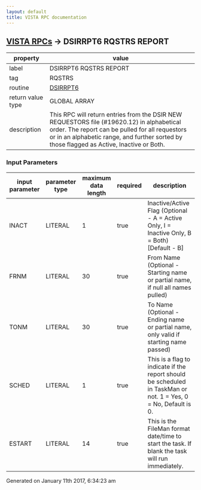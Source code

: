 ```yaml
---
layout: default
title: VISTA RPC documentation
---
```




## [VISTA RPCs](TableOfContent.md) &#8594; DSIRRPT6 RQSTRS REPORT 

 property | value 
--- | --- 
 label | DSIRRPT6 RQSTRS REPORT
 tag | RQSTRS
 routine | [DSIRRPT6](http://code.osehra.org/dox/Routine_DSIRRPT6_source.html)
 return value type | GLOBAL ARRAY
 description | This RPC will return entries from the DSIR NEW REQUESTORS file (#19620.12) in alphabetical order.  The report can be pulled for all requestors or in an alphabetic range, and further sorted by those flagged as Active, Inactive or Both.

### Input Parameters

| input parameter | parameter type | maximum data length | required | description | 
| --- | --- | --- | --- | --- | 
| INACT | LITERAL | 1 | true | Inactive/Active Flag (Optional - A = Active Only, I = Inactive Only, B = Both) [Default - B] | 
| FRNM | LITERAL | 30 | true | From Name (Optional - Starting name or partial name, if null all names pulled) | 
| TONM | LITERAL | 30 | true | To Name (Optional - Ending name or partial name, only valid if starting name passed) | 
| SCHED | LITERAL | 1 | true | This is a flag to indicate if the report should be scheduled in TaskMan or not.  1 = Yes, 0 = No, Default is 0. | 
| ESTART | LITERAL | 14 | true | This is the FileMan format date/time to start the task. If blank the task will run immediately. | 




Generated on January 11th 2017, 6:34:23 am